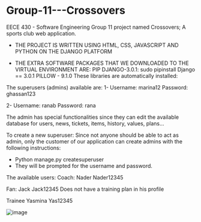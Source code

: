# Group-11---Crossovers 


EECE 430 - Software Engineering Group 11 project named Crossovers; A sports club web application.

- THE PROJECT IS WRITTEN USING HTML, CSS, JAVASCRIPT AND PYTHON ON THE DJANGO PLATFORM

- THE EXTRA SOFTWARE PACKAGES THAT WE DOWNLOADED TO THE VIRTUAL ENVIRONMENT ARE:
PIP
DJANGO-3.0.1: sudo pipinstall Django == 3.0.1
PILLOW - 9.1.0
These libraries are automatically installed:




The superusers (admins) available are:
1-	Username: marina12
Password: ghassan123

2-	Username: ranab
Password: rana

The admin has special functionalities since they can edit the available database for users, news, tickets, items, history, values, plans…

To create a new superuser: 
Since not anyone should be able to act as admin, only the customer of our application can create admins with the following instructions:
-	Python manage.py createsuperuser
-	They will be prompted for the username and password.


The available users:
Coach:
Nader
Nader12345

Fan:
Jack
Jack12345
Does not have a training plan in his profile

Trainee
Yasmina
Yas12345



![image](https://user-images.githubusercontent.com/85786021/165917822-15d8ce8c-add1-4a66-8000-eea512359cbd.png)
